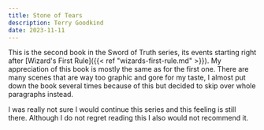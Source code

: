 ```yaml
---
title: Stone of Tears
description: Terry Goodkind
date: 2023-11-11
---
```


This is the second book in the Sword of Truth series, its events starting right after [Wizard's First Rule]({{< ref "wizards-first-rule.md" >}}). My appreciation of this book is mostly the same as for the first one. There are many scenes that are way too graphic and gore for my taste, I almost put down the book several times because of this but decided to skip over whole paragraphs instead.

I was really not sure I would continue this series and this feeling is still there. Although I do not regret reading this I also would not recommend it.
